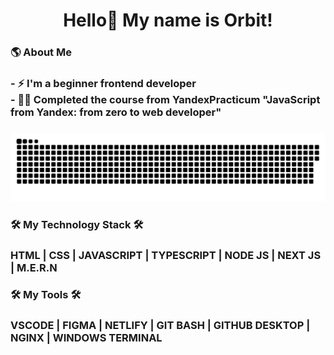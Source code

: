 <h1 align="center">Hello👋 My name is Orbit!</h1>

<h3 align="left">🌎  About Me</h3>

### - ⚡ I'm a beginner frontend developer <br>- 👩‍💻 Completed the course from YandexPracticum "JavaScript from Yandex: from zero to web developer"

###

<p align="center">
 <img width="1100" src="snake.svg" alt="snake"/>
</p>

###

<h3 align="left">🛠 My Technology Stack 🛠</h3>

### HTML | CSS | JAVASCRIPT | TYPESCRIPT | NODE JS | NEXT JS | M.E.R.N

<h3 align="left">🛠 My Tools 🛠</h3>

### VSCODE | FIGMA | NETLIFY | GIT BASH | GITHUB DESKTOP | NGINX | WINDOWS TERMINAL
